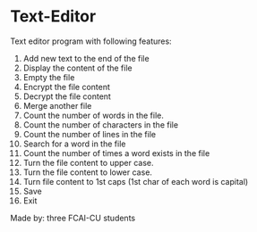 # Text-Editor
Text editor program with following features:

1. Add new text to the end of the file 
2. Display the content of the file
3. Empty the file
4. Encrypt the file content 
5. Decrypt the file content
6. Merge another file
7. Count the number of words in the file.
8. Count the number of characters in the file
9. Count the number of lines in the file
10. Search for a word in the file
11. Count the number of times a word exists in the file
12. Turn the file content to upper case.
13. Turn the file content to lower case.
14. Turn file content to 1st caps (1st char of each word is capital) 
15. Save
16. Exit

Made by: three FCAI-CU students

